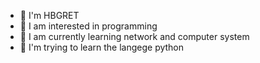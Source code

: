 
- 👋 I'm HBGRET
- 👀 I am interested in programming
- 🌱 I am currently learning network and computer system
- 💞️ I'm trying to learn the langege python
